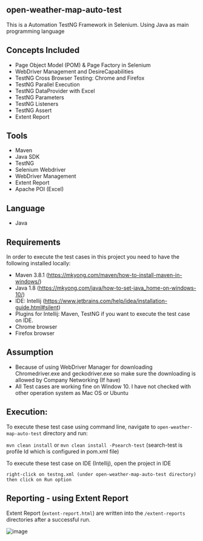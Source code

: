 ## open-weather-map-auto-test
This is a Automation TestNG Framework in Selenium. Using Java as main programming language


## Concepts Included

* Page Object Model (POM) & Page Factory in Selenium
* WebDriver Management and DesireCapabilities
* TestNG Cross Browser Testing: Chrome and Firefox
* TestNG Parallel Execution
* TestNG DataProvider with Excel
* TestNG Parameters
* TestNG Listeners
* TestNG Assert
* Extent Report

## Tools

* Maven
* Java SDK
* TestNG
* Selenium Webdriver
* WebDriver Management
* Extent Report
* Apache POI (Excel)

## Language

* Java

## Requirements

In order to execute the test cases in this project you need to have the following installed locally:

* Maven 3.8.1 (https://mkyong.com/maven/how-to-install-maven-in-windows/)
* Java 1.8 (https://mkyong.com/java/how-to-set-java_home-on-windows-10/)
* IDE: Intellij (https://www.jetbrains.com/help/idea/installation-guide.html#silent)
* Plugins for Intellij: Maven, TestNG if you want to execute the test case on IDE.
* Chrome browser
* Firefox browser

## Assumption

* Because of using WebDriver Manager for downloading Chromedriver.exe and geckodriver.exe so make sure the downloading is allowed by Company Networking (If have)
* All Test cases are working fine on Window 10. I have not checked with other operation system as Mac OS or Ubuntu

## Execution:

To execute these test case using command line, navigate to `open-weather-map-auto-test` directory and run:

`mvn clean install`
or
`mvn clean install -Psearch-test` (search-test is profile Id which is configured in pom.xml file)

To execute these test case on IDE (Intellij), open the project in IDE

`right-click on testng.xml (under open-weather-map-auto-test directory) then click on Run option`

## Reporting - using Extent Report

Extent Report (`extent-report.html`) are written into the `/extent-reports` directories after a successful run.

![image](https://user-images.githubusercontent.com/16249454/129309546-cab0c003-ce75-49f8-a547-3ca27ac54ffb.png)


